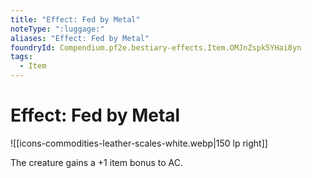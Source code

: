 ```yaml
---
title: "Effect: Fed by Metal"
noteType: ":luggage:"
aliases: "Effect: Fed by Metal"
foundryId: Compendium.pf2e.bestiary-effects.Item.OMJnZspk5YHai8yn
tags:
  - Item
---
```


# Effect: Fed by Metal
![[icons-commodities-leather-scales-white.webp|150 lp right]]

The creature gains a +1 item bonus to AC.
